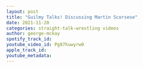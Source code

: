 ```yaml
---
layout: post
title: "Guilmy Talks! Discussing Martin Scorsese"
date: 2021-11-20
categories: straight-talk-wrestling videos
author: george-mckay
spotify_track_id: 
youtube_video_id: Pg87huwyrw0
apple_track_id: 
youtube_metadata: 
---
```

